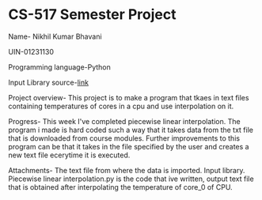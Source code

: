 # CS-517 Semester Project

Name- Nikhil Kumar Bhavani

UIN-01231130

Programming language-Python

Input Library source-[link](https://git.cs.odu.edu/tkennedy/cs417-lecture-examples/tree/master/SemesterProject-CPU-Temps/)

Project overview- This project is to make a program that tkaes in text files containing temperatures of cores in a cpu and use interpolation on it. 

Progress- This week I've completed piecewise linear interpolation. The program i made is hard coded such a way that it takes data from the txt file that is downloaded from course modules. Further improvements to this program can be that it takes in the file specified by the user and creates a new text file ecerytime it is executed. 

Attachments- The text file from where the data is imported. Input library. Piecewise linear interpolation.py is the code that ive written, output text file that is obtained after interpolating the temperature of core_0 of CPU.